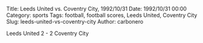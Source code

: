 Title: Leeds United vs. Coventry City, 1992/10/31
Date: 1992/10/31 00:00
Category: sports
Tags: football, football scores, Leeds United, Coventry City
Slug: leeds-united-vs-coventry-city
Author: carbonero


Leeds United 2 - 2 Coventry City
